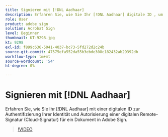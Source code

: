 ```yaml
---
title: Signieren mit [!DNL Aadhaar]
description: Erfahren Sie, wie Sie Ihr [!DNL Aadhaar] digitale ID , um Ihre Identität zu authentifizieren und eine digitale Remote-Signatur (Cloud-Signatur) für ein Dokument in Adobe Sign zu autorisieren
role: User
product: adobe sign
solution: Acrobat Sign
level: Beginner
thumbnail: KT-9298.jpg
kt: 9298
exl-id: f899c636-5041-4037-bc73-5fd272d2c24b
source-git-commit: 47575efa552da55b3ebde308c182432ab29392db
workflow-type: tm+mt
source-wordcount: '54'
ht-degree: 0%

---
```


# Signieren mit [!DNL Aadhaar]

Erfahren Sie, wie Sie Ihr [!DNL Aadhaar] mit einer digitalen ID zur Authentifizierung Ihrer Identität und Autorisierung einer digitalen Remote-Signatur (Cloud-Signatur) für ein Dokument in Adobe Sign.

>[!VIDEO](https://video.tv.adobe.com/v/338362?hidetitle=true)
